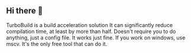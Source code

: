 ## Hi there 👋

TurboBuild is a build acceleration solution It can significantly reduce compilation time, 
at least by more than half. 
Doesn't require you to do anything, just a config file. It works just fine.
If you work on windows, use mscv. It's the only free tool that can do it.


<!--

**Here are some ideas to get you started:**

🙋‍♀️ A short introduction - what is your organization all about?
🌈 Contribution guidelines - how can the community get involved?
👩‍💻 Useful resources - where can the community find your docs? Is there anything else the community should know?
🍿 Fun facts - what does your team eat for breakfast?
🧙 Remember, you can do mighty things with the power of [Markdown](https://docs.github.com/github/writing-on-github/getting-started-with-writing-and-formatting-on-github/basic-writing-and-formatting-syntax)
-->
